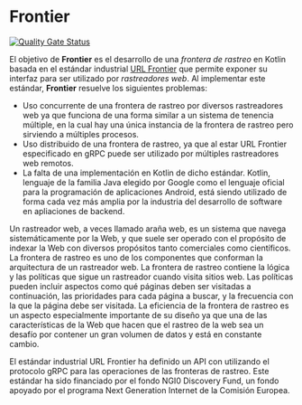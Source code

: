 # Frontier

[![Quality Gate Status](https://sonarcloud.io/api/project_badges/measure?project=IAAA-Lab_frontier&metric=alert_status)](https://sonarcloud.io/summary/new_code?id=IAAA-Lab_frontier)

El objetivo de **Frontier** es el desarrollo de una *frontera de rastreo* en Kotlin basada en el estándar industrial
[URL Frontier](https://github.com/crawler-commons/url-frontier) que permite exponer su interfaz para ser utilizado 
por *rastreadores web*. Al implementar este estándar, **Frontier** resuelve los siguientes problemas:

- Uso concurrente de una frontera de rastreo por diversos rastreadores web ya que funciona de una forma similar a un 
  sistema de tenencia múltiple, en la cual hay una única instancia de la frontera de rastreo pero sirviendo a múltiples 
  procesos.
- Uso distribuido de una frontera de rastreo, ya que al estar URL Frontier especificado en gRPC puede ser utilizado por 
  múltiples rastreadores web remotos.
- La falta de una implementación en Kotlin de dicho estándar. Kotlin, lenguaje de la familia Java elegido por Google 
  como el lenguaje oficial para la programación de aplicaciones Android, está siendo utilizado de forma cada vez más 
  amplia por la industria del desarrollo de software en apliaciones de backend. 

Un rastreador web, a veces llamado araña web, es un sistema que navega sistemáticamente por la Web, y que suele ser 
operado con el propósito de indexar la Web con diversos propósitos tanto comerciales como científicos. 
La frontera de rastreo es uno de los componentes que conforman la arquitectura de un rastreador web.
La frontera de rastreo contiene la lógica y las políticas que sigue un rastreador cuando visita sitios web. 
Las políticas pueden incluir aspectos como qué páginas deben ser visitadas a continuación, las prioridades para cada 
página a buscar, y la frecuencia con la que la página debe ser visitada. La eficiencia de la frontera de rastreo es 
un aspecto especialmente importante de su diseño ya que una de las características de la Web que hacen que el rastreo 
de la web sea un desafío por contener un gran volumen de datos y está en constante cambio.

El estándar industrial URL Frontier ha definido un API con utilizando el protocolo gRPC para las operaciones de las 
fronteras de rastreo. Este estándar ha sido financiado por el fondo NGI0 Discovery Fund, un fondo apoyado por 
el programa Next Generation Internet de la Comisión Europea. 
